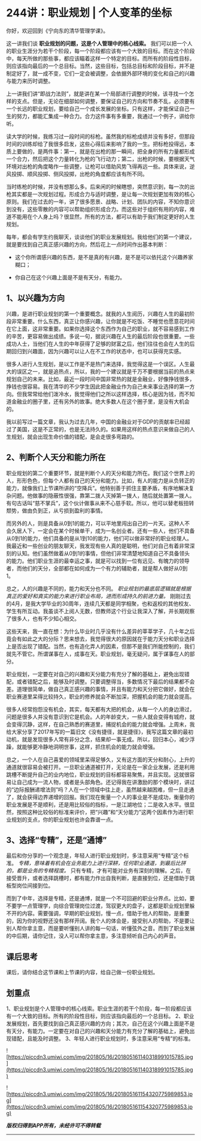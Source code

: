# 244讲：职业规划 | 个人变革的坐标

你好，欢迎回到《宁向东的清华管理学课》。

这一讲我们谈 **职业规划的问题，这是个人管理中的核心线索。** 我们可以把一个人的职业生涯分为若干个阶段，每一个阶段都应该有一个大致的目标。而在这个阶段中，每天所做的那些事，都应该瞄着这样一个特定的目标。而所有的阶段性目标，则应该指向最后的一个总目标。当然，这些目标，包括总目标和阶段目标，并不是制定好了，就一成不变，它们一定会被调整，会依据外部环境的变化和自己的兴趣与能力来历时调整。

上一讲我们讲“即战力法则”，就是讲在某一个局部进行调整的时候，该寻找一个怎样的支点。但是，无论在细部如何调整，要保证自己的方向和节奏不乱，必须要有一个长远的职业规划，要给自己一个成长发展的坐标。只有这样，才能保证自己一生的努力，都能汇集成一种合力。合力这件事有多重要，我通过一个例子，讲给你听。

读大学的时候，我练习过一段时间的标枪。虽然我的标枪成绩并没有多好，但那段时间的训练却给了我很多启发，这些心得后来影响了我的一生。把标枪投得远，本质上要做的，是两件事：第一，就是在出枪的那一瞬间，把全身的所有力量都形成一个合力，然后把这个力量转化为枪的飞行动力；第二，出枪的时候，要根据天气环境对出枪的角度略作一些调整，让枪可以借助风势飞得再远一些。具体来说，逆风投掷、顺风投掷、侧风投掷，出枪的角度都应该有所不同。

当时练枪的时候，并没有想那么多。后来闲的时候瞎想，突然意识到，每一次的出枪其实都是一次规划过程。形成合力与适时调整，是让每一次规划更加有效的核心原则。我们在过去的一年，讲了很多愿景、战略、计划、团队的内容，不知你意识到没有，这些零散的内容可以帮助组织形成合力。而这些对于组织有用的内容，难道不能用在个人身上吗？很显然，所有的方法，都可以有助于我们制定更好的人生规划。

每年，都会有学生约我聊天，谈谈他们的职业发展规划。我给他们的第一个建议，就是要找到自己真正感兴趣的方向，然后花上一点时间作出基本判断：

* 这个你所谓感兴趣的东西，是不是真的有兴趣，是不是可以依托这个兴趣养家糊口；

* 你自己在这个兴趣上面是不是有天分，有能力。

## 1、以兴趣为方向

兴趣，是进行职业规划的第一个重要概念。就我的人生阅历，兴趣在人生的最初阶段非常重要。什么东西，真正让你感兴趣，让你就是不吃饭、不睡觉也愿意花时间在它上面，这非常重要。如果你选择这个东西作为自己的职业，就不容易感到工作的辛苦，更容易做出成绩。多说一句，据说兴趣在人生的最后阶段也很重要。一些成功人士，当他们在人生的中年获得了足够的财富之后，他们往往也会在人生的后期回归到兴趣面，因为兴趣可以让人在不工作的状态中，也可以获得充实感。

很多人进行人生规划，是以工作是不是热门来选择，我觉得这是一个误区。人生最大的误区之一，就是追热点，所以，我的一个建议就是千万不要根据当前的热点来规划自己的未来。比如，最近一段时间中国非常热的就是金融业，好像挣钱很多，挣钱也很容易。我在清华的不少学生因此把金融业作为自己未来事业选择的第一方向。但我常常给他们泼冷水，我觉得他们之所以这样选择，核心是因为钱，而不知道金融业的圈子里，还有另外的故事。绝大多数人在这个圈子里，是没有大机会的。

我以前写过一篇文章，我认为过去几年，中国的金融业对于GDP的贡献率已经超过了美国，这是不正常的，也是无法持久的。如果用这样的热点意识来做自己的人生规划，就会出现生命价值的错配，是会走很多弯路的。

## 2、判断个人天分和能力所在

职业规划的第二个重要环节，就是判断个人的天分和能力所在。我们这个世界上的人，形形色色，但每个人都有自己的天分和能力。比如，有人的能力是从负转正的能力，就像我们上节课所讲的“空降兵”。他特别善于抓住主要矛盾，有序地解决复杂问题。他做事的隐蔽性很强，靠第二拨人灭掉第一拨人，随后就处置第一拨人。有句古话叫“慈不掌兵”，这个伙计做事从来不心慈手软。所以，他可以替老板扭转颓势，做由负到正，从亏损到盈利的事情。

而另外的人，则是具备从0到1的能力，可以平地里闯出自己的一片天。这种人不会久居人下，一定会在某个时候单干，成为一名创业者。还有一些人，他们不具备从0到1的能力，他们具备的是从1到10的能力，他们可以做非常好的职业经理人。我最近和一些创业的朋友聊天，我发现有些人真的是聪明，他们对自己有着非常深刻的认知。他们虽然做着从0到1的事情，但他们非常清楚地知道自己不具备领头的能力。他们职业生涯的最幸运之事，就是可以找到一位有远见、有魄力的领导者，而他们的天分，全部都在如何成为一个有力的辅助者，就是帮人做好从0到1。

总之，人的兴趣是不同的，能力和天分也不同。 *职业规划的最底层逻辑就是根据真正的爱好和真实的能力来进行职业布局，进而形成持久的前进力量。* 刚刚过去的4月，是我大学毕业的30周年，连续几天都是同学相聚，也和返校的其他校友、学生有所互动。我虽谈不上阅人无数，但教师这个行业让我深入了解，并长期观察了很多人，也有不少知心相交。

这些天来，我一直在想：为什么毕业时几乎没有什么差异的莘莘学子，几十年之后竟会有如此之大的分际？思来想去，我觉得很大的原因就在于能力天分和职业选择上是否出现了错配。当然，也有造化弄人的因素，但那不是我们所能控制的，我们就先不管它。所谓谋事在人，成事在天。职业规划，毫无疑问，属于谋事在人的部分。

职业规划，一定要在对自己的兴趣和天分能力有充分了解的基础上，避免出现错配，或者错配之后，能够及时调整。只要调整得当，多数情况下最后的结果都不会差。道理很简单，做自己真正感兴趣的事情，并且有能力和天分把它做好，就会在职业赛道里呆得比较持久，职业的修养就会不断加深，把握机会的能力就会提高。

很多人经常抱怨没有机会，其实，每天都有大把的机会，从每一个人的身边滑过，问题是很多人并没有意识到它是机会。人的年龄变大，一些人就会变得有城府，就会变得沉静，这样，在自己熟悉的赛道里，捕捉机会的能力就会增强。上周末，我给大家分享了2017年写的一篇旧文《没有捷径，就是捷径》，我写这篇文章的最初动机，就是发现很多人常有非分之念，结果却一事无成。所以，回归本心，减少浮躁，就能够更冷静地洞明世事，这样，抓住机会的能力就会增强。

总之，一个人在自己喜爱的领域里呆得足够久，又有这方面的天分和耐心，上升的通道就很容易会被打开。一旦职业通道被打开，无论是在一家企业发展，还是利用跳槽不断提升自己的业内地位，职业规划的目标都容易聚焦，并且实现。这就很容易让自己成为一流人物，或者是头部角色。还记得我在讲激励的那个模块时，讲过的“边际报酬递增法则”吗？人在一个领域中往上走，虽然越来越困难，但一旦走通了，就会获得边界递增的回报。我们现在衡量一个人的事业是不是成功，衡量你的职业发展是不是顺利，还是用比较俗的指标，一是江湖地位；二是收入水平。很显然，按照这种比较俗的标准来评价，把“兴趣”和“天分能力”这两个因素作为进行职业规划的支点，你的职业规划也许会靠谱一点。

## 3、选择“专精”，还是“通博”

最后和你分享的一个观念是，年轻人进行职业规划时，多注意采用“专精”这个标准。 *专精，意味着有机会在业务能力上进行深耕，任何职业通道，到最后比拼的，都是业务的专精程度。* 只有专精，才有可能对业务有深刻的理解。之后，在接受晋升，或者选择跳槽时，都有能力作出自我判断，是直接到位，还是借助于跳板型岗位间接到位。

而到了中年，选择是专精，还是通博，就是一个不可回避的职业分界点。比如，要不要学一点管理学，向综合管理岗位过渡，驾驭更大的盘子，这都是职业规划里躲不开的内容。需要强调，早期的职业规划，慢一点，借助于他人的帮助，是重要的，因为你的视野还没有那样开阔。我个人的体会是，接受别人的帮助，不是要让别人帮你拿主意，而是要听懂别人讲的每一句话，听懂弦外之音。而到了职业发展的中后期，请你记住，没人可以帮你拿主意，多注意倾听自己内心的声音。

## 课后思考

课后，请你结合这节课和上节课的内容，给自己做一份职业规划。

## 划重点

1、职业规划是个人管理中的核心线索。职业生涯的若干个阶段，每一阶段都应该有一个大致的目标。所有的阶段性目标，则应该指向最后的一个总目标。
2、职业发展规划，首先要找到自己真正感兴趣的方向；其次，自己在这个兴趣上面是不是有天分，有能力。一定要在对自己的兴趣和天分能力有充分了解的基础上，避免出现错配，且能及时调整。
3、年轻人进行职业规划时，多注意采用“专精”的标准。

![https://piccdn3.umiwi.com/img/201805/16/201805161140318991015785.jpg](https://piccdn3.umiwi.com/img/201805/16/201805161140318991015785.jpg)

![https://piccdn3.umiwi.com/img/201805/16/201805161154320775989853.jpg](https://piccdn3.umiwi.com/img/201805/16/201805161154320775989853.jpg)

 ***版权归得到APP所有，未经许可不得转载***

---
